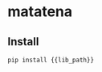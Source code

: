 matatena
================

<!-- WARNING: THIS FILE WAS AUTOGENERATED! DO NOT EDIT! -->

## Install

``` sh
pip install {{lib_path}}
```

